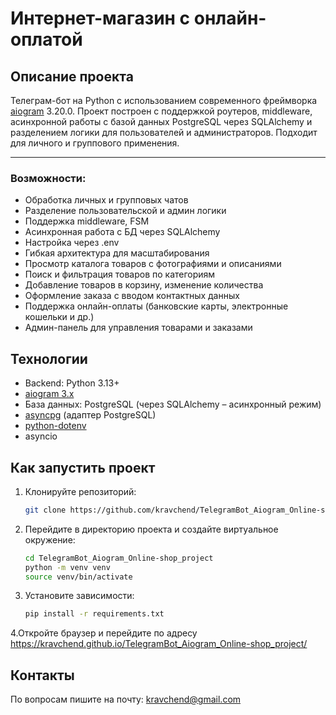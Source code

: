 # Интернет-магазин с онлайн-оплатой

## Описание проекта

Телеграм-бот на Python с использованием современного фреймворка [aiogram](https://docs.aiogram.dev/) 3.20.0. Проект построен с поддержкой роутеров, middleware, асинхронной работы с базой данных PostgreSQL через SQLAlchemy и разделением логики для пользователей и администраторов. Подходит для личного и группового применения.

---


### Возможности:

- Обработка личных и групповых чатов
- Разделение пользовательской и админ логики
- Поддержка middleware, FSM
- Асинхронная работа с БД через SQLAlchemy
- Настройка через .env
- Гибкая архитектура для масштабирования
- Просмотр каталога товаров с фотографиями и описаниями
- Поиск и фильтрация товаров по категориям
- Добавление товаров в корзину, изменение количества
- Оформление заказа с вводом контактных данных
- Поддержка онлайн-оплаты (банковские карты, электронные кошельки и др.)
- Админ-панель для управления товарами и заказами

## Технологии

- Backend: Python 3.13+
- [aiogram 3.x](https://docs.aiogram.dev)
- База данных: PostgreSQL (через SQLAlchemy – асинхронный режим)
- [asyncpg](https://github.com/MagicStack/asyncpg) (адаптер PostgreSQL)
- [python-dotenv](https://pypi.org/project/python-dotenv/)
- asyncio

## Как запустить проект

1. Клонируйте репозиторий:
   ```bash
   git clone https://github.com/kravchend/TelegramBot_Aiogram_Online-shop_project
   ```

2. Перейдите в директорию проекта и создайте виртуальное окружение:
   ```bash
   cd TelegramBot_Aiogram_Online-shop_project
   python -m venv venv
   source venv/bin/activate
   ```

3. Установите зависимости:
   ```bash
   pip install -r requirements.txt
   ```

4.Откройте браузер и перейдите по адресу https://kravchend.github.io/TelegramBot_Aiogram_Online-shop_project/

## Контакты

По вопросам пишите на почту: <kravchend@gmail.com>
